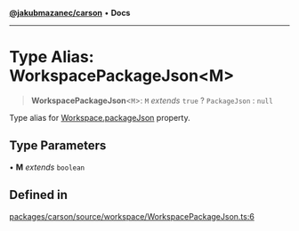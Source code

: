 [**@jakubmazanec/carson**](../README.md) • **Docs**

---

# Type Alias: WorkspacePackageJson\<M\>

> **WorkspacePackageJson**\<`M`\>: `M` _extends_ `true` ? `PackageJson` : `null`

Type alias for [Workspace.packageJson](../classes/Workspace.md#packagejson) property.

## Type Parameters

• **M** _extends_ `boolean`

## Defined in

[packages/carson/source/workspace/WorkspacePackageJson.ts:6](https://github.com/jakubmazanec/tools/blob/28bd44b020b25cf8f9b96b5a385bb7c918cf32ab/packages/carson/source/workspace/WorkspacePackageJson.ts#L6)
